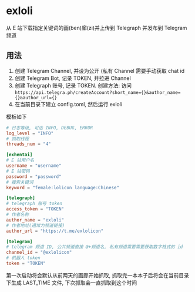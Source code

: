# exloli

从 E 站下载指定关键词的画(ben)廊(zi)并上传到 Telegraph 并发布到 Telegram 频道

## 用法

1. 创建 Telegram Channel, 并设为公开 (私有 Channel 需要手动获取 chat id
2. 创建 Telegram Bot, 记录 TOKEN, 并拉进 Channel
3. 创建 Telegraph 账号, 记录 TOKEN. 创建方法: 访问 `https://api.telegra.ph/createAccount?short_name={}&author_name={}&author_url={}`
4. 在当前目录下建立 config.toml, 然后运行 exloli

模板如下

```toml
# 日志等级, 可选 INFO, DEBUG, ERROR
log_level = "INFO"
# 抓取线程
threads_num = "4"

[exhentai]
# E 站用户名
username = "username"
# E 站密码
password = "password"
# 搜索关键词
keyword = "female:lolicon language:Chinese"

[telegraph]
# telegraph 账号 token
access_token = "TOKEN"
# 作者名称
author_name = "exloli"
# 作者地址(通常为频道链接)
author_url = "https://t.me/exlolicon"

[telegram]
# telegram 频道 ID, 公共频道直接 @+频道名, 私有频道需要需要获取数字格式的 id
channel_id = "@exlolicon"
# 机器人 token
token = "TOKEN"

```

第一次启动将会默认从前两天的画廊开始抓取, 
抓取完一本本子后将会在当前目录下生成 LAST_TIME 文件,
下次抓取会一直抓取到这个时间
